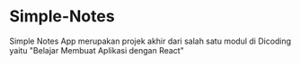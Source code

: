 # Simple-Notes
Simple Notes App merupakan projek akhir dari salah satu modul di Dicoding yaitu "Belajar Membuat Aplikasi dengan React"
